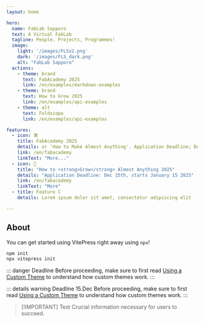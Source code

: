 ```yaml
---
layout: home

hero:
  name: FabLab Sapporo
  text: A Virtual FabLab
  tagline: People, Projects, Programmes!
  image:
    light: '/images/FLSv2.png'
    dark: '/images/FLS_dark.png'
    alt: "FabLab Sapporo"
  actions:
    - theme: brand
      text: FabAcademy 2025
      link: /en/examples/markdown-examples
    - theme: brand
      text: How to Grow 2025
      link: /en/examples/api-examples
    - theme: alt
      text: Foldscope
      link: /en/examples/api-examples

features:
  - icon: 🛠️
    title: FabAcademy 2025
    details: or 'How to Make Almost Anything'. Application Deadline; Dec 15th, starts January 15 2025
    link: /en/fabacademy
    linkText: "More..."
  - icon: 🧬
    title: "How to <strong>Grow</strong> Almost Anything 2025"
    details: "Application Deadline: Dec 15th, starts January 15 2025"
    link: /en/fabacademy
    linkText: "More"
  - title: Feature C
    details: Lorem ipsum dolor sit amet, consectetur adipiscing elit

---
```


## About

<Badge type="tip" text="^1.9.0" />
<Badge type="warning" text="beta" />
<Badge type="danger" text="Deadline: 15.12.2025" />

You can get started using VitePress right away using `npx`!

```sh
npm init
npx vitepress init
```

::: danger Deadline
Before proceeding, make sure to first read [Using a Custom Theme](./custom-theme) to understand how custom themes work.
:::

::: details warning Deadline 15.Dec
Before proceeding, make sure to first read [Using a Custom Theme](./custom-theme) to understand how custom themes work.
:::

> [!IMPORTANT] Test
> Crucial information necessary for users to succeed.
